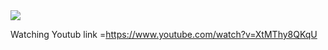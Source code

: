 <img src="![screencapture-neflix-website-web-app-2021-03-09-01_22_55](https://user-images.githubusercontent.com/67436032/110350096-bcfb1580-8076-11eb-8ad9-494b3d36d34c.png)">

Watching Youtub link =https://www.youtube.com/watch?v=XtMThy8QKqU
